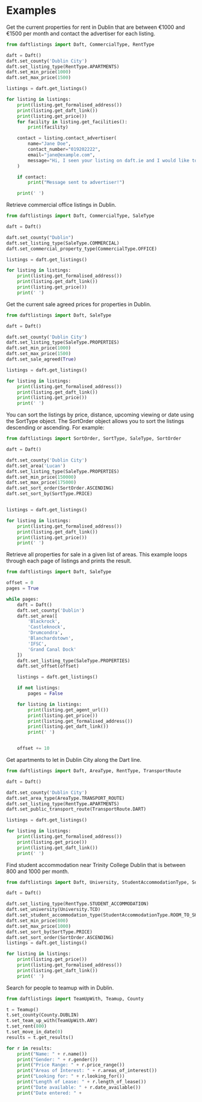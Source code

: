 # Examples

Get the current properties for rent in Dublin that are between €1000 and
€1500 per month and contact the advertiser for each listing.

```python
from daftlistings import Daft, CommercialType, RentType

daft = Daft()
daft.set_county('Dublin City')
daft.set_listing_type(RentType.APARTMENTS)
daft.set_min_price(1000)
daft.set_max_price(1500)

listings = daft.get_listings()

for listing in listings:
    print(listing.get_formalised_address())
    print(listing.get_daft_link())
    print(listing.get_price())
    for facility in listing.get_facilities():
        print(facility)

    contact = listing.contact_advertiser(
        name="Jane Doe",
        contact_number="019202222",
        email="jane@example.com",
        message="Hi, I seen your listing on daft.ie and I would like to schedule a viewing."
    )

    if contact:
        print("Message sent to advertiser!")

    print(' ')
```

Retrieve commercial office listings in Dublin.

```python
from daftlistings import Daft, CommercialType, SaleType

daft = Daft()

daft.set_county("Dublin")
daft.set_listing_type(SaleType.COMMERCIAL)
daft.set_commercial_property_type(CommercialType.OFFICE)

listings = daft.get_listings()

for listing in listings:
    print(listing.get_formalised_address())
    print(listing.get_daft_link())
    print(listing.get_price())
    print(' ')
```

Get the current sale agreed prices for properties in Dublin.

```python
from daftlistings import Daft, SaleType

daft = Daft()

daft.set_county('Dublin City')
daft.set_listing_type(SaleType.PROPERTIES)
daft.set_min_price(1000)
daft.set_max_price(1500)
daft.set_sale_agreed(True)

listings = daft.get_listings()

for listing in listings:
    print(listing.get_formalised_address())
    print(listing.get_daft_link())
    print(listing.get_price())
    print(' ')
```

You can sort the listings by price, distance, upcoming viewing or date
using the SortType object. The SortOrder object allows you to sort the
listings descending or ascending. For example:

```python
from daftlistings import SortOrder, SortType, SaleType, SortOrder

daft = Daft()

daft.set_county('Dublin City')
daft.set_area('Lucan')
daft.set_listing_type(SaleType.PROPERTIES)
daft.set_min_price(150000)
daft.set_max_price(175000)
daft.set_sort_order(SortOrder.ASCENDING)
daft.set_sort_by(SortType.PRICE)


listings = daft.get_listings()

for listing in listings:
    print(listing.get_formalised_address())
    print(listing.get_daft_link())
    print(listing.get_price())
    print(' ')
```

Retrieve all properties for sale in a given list of areas. This example
loops through each page of listings and prints the result.

```python
from daftlistings import Daft, SaleType

offset = 0
pages = True

while pages:
    daft = Daft()
    daft.set_county('Dublin')
    daft.set_area([
        'Blackrock',
        'Castleknock',
        'Drumcondra',
        'Blanchardstown',
        'IFSC',
        'Grand Canal Dock'
    ])
    daft.set_listing_type(SaleType.PROPERTIES)
    daft.set_offset(offset)

    listings = daft.get_listings()

    if not listings:
        pages = False

    for listing in listings:
        print(listing.get_agent_url())
        print(listing.get_price())
        print(listing.get_formalised_address())
        print(listing.get_daft_link())
        print(' ')


    offset += 10
```

Get apartments to let in Dublin City along the Dart line.

``` python
from daftlistings import Daft, AreaType, RentType, TransportRoute

daft = Daft()

daft.set_county('Dublin City')
daft.set_area_type(AreaType.TRANSPORT_ROUTE)
daft.set_listing_type(RentType.APARTMENTS)
daft.set_public_transport_route(TransportRoute.DART)

listings = daft.get_listings()

for listing in listings:
    print(listing.get_formalised_address())
    print(listing.get_price())
    print(listing.get_daft_link())
    print(' ')
```

Find student accommodation near Trinity College Dublin that is between
800 and 1000 per
month.

``` python
from daftlistings import Daft, University, StudentAccommodationType, SortType, SortOrder, RentType

daft = Daft()

daft.set_listing_type(RentType.STUDENT_ACCOMMODATION)
daft.set_university(University.TCD)
daft.set_student_accommodation_type(StudentAccommodationType.ROOM_TO_SHARE)
daft.set_min_price(800)
daft.set_max_price(1000)
daft.set_sort_by(SortType.PRICE)
daft.set_sort_order(SortOrder.ASCENDING)
listings = daft.get_listings()

for listing in listings:
    print(listing.get_price())
    print(listing.get_formalised_address())
    print(listing.get_daft_link())
    print(' ')
```

Search for people to teamup with in Dublin.

``` python
from daftlistings import TeamUpWith, Teamup, County

t = Teamup()
t.set_county(County.DUBLIN)
t.set_team_up_with(TeamUpWith.ANY)
t.set_rent(800)
t.set_move_in_date(0)
results = t.get_results()

for r in results:
    print("Name: " + r.name())
    print("Gender: " + r.gender())
    print("Price Range: " + r.price_range())
    print("Areas of Interest: " + r.areas_of_interest())
    print("Looking for: " + r.looking_for())
    print("Length of Lease: " + r.length_of_lease())
    print("Date available: " + r.date_available())
    print("Date entered: " + 
```